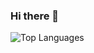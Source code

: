 ### Hi there 👋

![Top Languages](https://github-readme-stats.vercel.app/api/top-langs/?username=nameless0u0&count_private=true&theme=dark)
